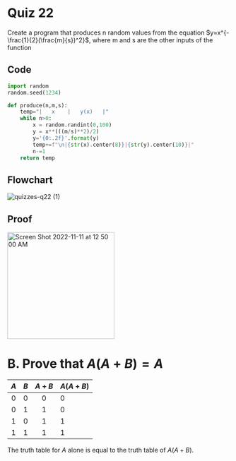 # Quiz 22
Create a program that produces n random values from the equation $y=x^{-\frac{1}{2}(\frac{m}{s})^2}$, where m and s are the other inputs of the function 

## Code
```.py
import random
random.seed(1234)

def produce(n,m,s):
    temp="|   x    |   y(x)   |"
    while n>0:
        x = random.randint(0,100)
        y = x**(((m/s)**2)/2)
        y='{0:.2f}'.format(y)
        temp+=f"\n|{str(x).center(8)}|{str(y).center(10)}|"
        n-=1
    return temp
```

## Flowchart
![quizzes-q22 (1)](https://user-images.githubusercontent.com/113817801/203828142-508c95df-4c50-4036-b5ab-c55b30ea54d7.jpg)



## Proof
<img width="242" alt="Screen Shot 2022-11-11 at 12 50 00 AM" src="https://user-images.githubusercontent.com/113817801/201141714-d200a8cc-2345-461a-865c-957f8523f95a.png">



# B. Prove that $A (A + B) = A$

| $A$ | $B$ | $A+B$ | $A (A + B)$ |
|:---:|:---:|:-----:|-------------|
|  0  |  0  |   0   | 0           |
|  0  |  1  |   1   | 0           |
|  1  |  0  |   1   | 1           |
|  1  |  1  |   1   | 1           |

The truth table for $A$ alone is equal to the truth table of $A (A+B)$.


